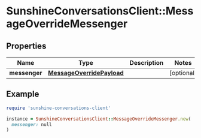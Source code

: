 # SunshineConversationsClient::MessageOverrideMessenger

## Properties

| Name | Type | Description | Notes |
| ---- | ---- | ----------- | ----- |
| **messenger** | [**MessageOverridePayload**](MessageOverridePayload.md) |  | [optional] |

## Example

```ruby
require 'sunshine-conversations-client'

instance = SunshineConversationsClient::MessageOverrideMessenger.new(
  messenger: null
)
```


